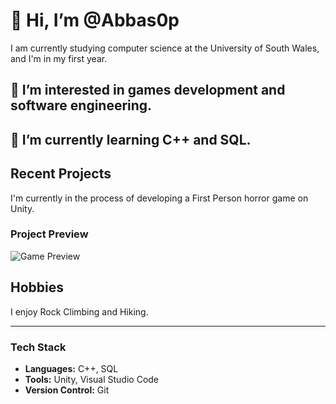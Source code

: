 # 👋 Hi, I’m @Abbas0p
I am currently studying computer science at the University of South Wales, and I'm in my first year.

## 👀 I’m interested in games development and software engineering.

## 🌱 I’m currently learning C++ and SQL.

## Recent Projects
I'm currently in the process of developing a First Person horror game on Unity.

### Project Preview
![Game Preview](https://example.com/game-preview.png)

## Hobbies
I enjoy Rock Climbing and Hiking.

---

### Tech Stack
- **Languages:** C++, SQL
- **Tools:** Unity, Visual Studio Code
- **Version Control:** Git
